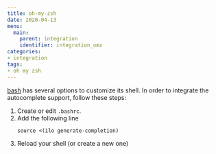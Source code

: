 ```yaml
---
title: oh-my-zsh
date: 2020-04-13
menu:
  main:
    parent: integration
    identifier: integration_omz
categories:
- integration
tags:
- oh my zsh
---
```


[bash](https://www.gnu.org/software/bash/) has several options to customize its shell. In order to integrate the autocomplete support, follow these steps:

1. Create or edit `.bashrc`.
2. Add the following line
    ```shell script
    source <(ilo generate-completion)
    ```
3. Reload your shell (or create a new one)
